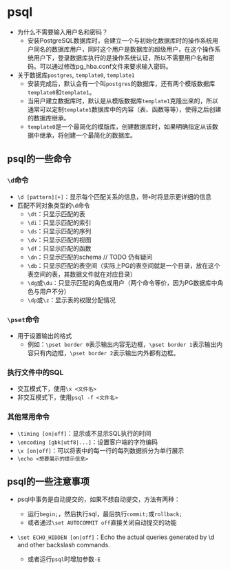 # psql

* 为什么不需要输入用户名和密码？
  * 安装PostgreSQL数据库时，会建立一个与初始化数据库时的操作系统用户同名的数据库用户，同时这个用户是数据库的超级用户，在这个操作系统用户下，登录数据库执行的是操作系统认证，所以不需要用户名和密码。可以通过修改pg_hba.conf文件来要求输入密码。
* 关于数据库`postgres`, `template0`, `template1`
  * 安装完成后，默认会有一个叫`postgres`的数据库，还有两个模版数据库`template0`和`template1`。
  * 当用户建立数据库时，默认是从模版数据库`template1`克隆出来的，所以通常可以定制`template1`数据库中的内容（表、函数等等），使得之后创建的数据库继承。
  * `template0`是一个最简化的模版库，创建数据库时，如果明确指定从该数据中继承，将创建一个最简化的数据库。

## psql的一些命令

### `\d`命令

* `\d [pattern][+]`：显示每个匹配关系的信息，带`+`时将显示更详细的信息
* 匹配不同对象类型的`\d`命令
  * `\dt`：只显示匹配的表
  * `\di`：只显示匹配的索引
  * `\ds`：只显示匹配的序列
  * `\dv`：只显示匹配的视图
  * `\df`：只显示匹配的函数
  * `\dn`：只显示匹配的schema // TODO 仍有疑问
  * `\db`：只显示匹配的表空间（实际上PG的表空间就是一个目录，放在这个表空间的表，其数据文件就在对应目录）
  * `\dg`或`\du`：只显示匹配的角色或用户（两个命令等价，因为PG数据库中角色与用户不分）
  * `\dp`或`\z`：显示表的权限分配情况

### `\pset`命令

* 用于设置输出的格式
  * 例如：`\pset border 0`表示输出内容无边框，`\pset border 1`表示输出内容只有内边框，`\pset border 2`表示输出内外都有边框。

### 执行文件中的SQL

* 交互模式下，使用`\x <文件名>`
* 非交互模式下，使用`psql -f <文件名>`

### 其他常用命令

* `\timing [on|off]`：显示或不显示SQL执行的时间
* `\encoding [gbk|utf8|...]`：设置客户端的字符编码
* `\x [on|off]`：可以将表中的每一行的每列数据拆分为单行展示
* `\echo <想要展示的提示信息>`

## psql的一些注意事项

* psql中事务是自动提交的，如果不想自动提交，方法有两种：
  * 运行`begin;`，然后执行sql，最后执行`commit;`或`rollback;`
  * 或者通过`\set AUTOCOMMIT off`直接关闭自动提交的功能

* `\set ECHO_HIDDEN [on|off]`：Echo the actual queries generated by \d and other backslash commands.
  * 或者运行`psql`时增加参数`-E`
